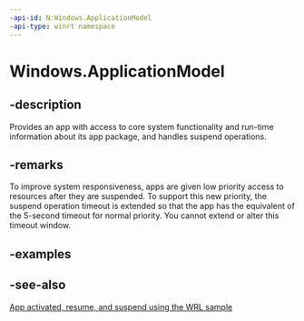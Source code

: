 ```yaml
---
-api-id: N:Windows.ApplicationModel
-api-type: winrt namespace
---
```


# Windows.ApplicationModel

## -description
Provides an app with access to core system functionality and run-time information about its app package, and handles suspend operations.

## -remarks
To improve system responsiveness, apps are given low priority access to resources after they are suspended. To support this new priority, the suspend operation timeout is extended so that the app has the equivalent of the 5-second timeout for normal priority. You cannot extend or alter this timeout window.

## -examples

## -see-also
[App activated, resume, and suspend using the WRL sample](http://go.microsoft.com/fwlink/p/?linkid=258455)